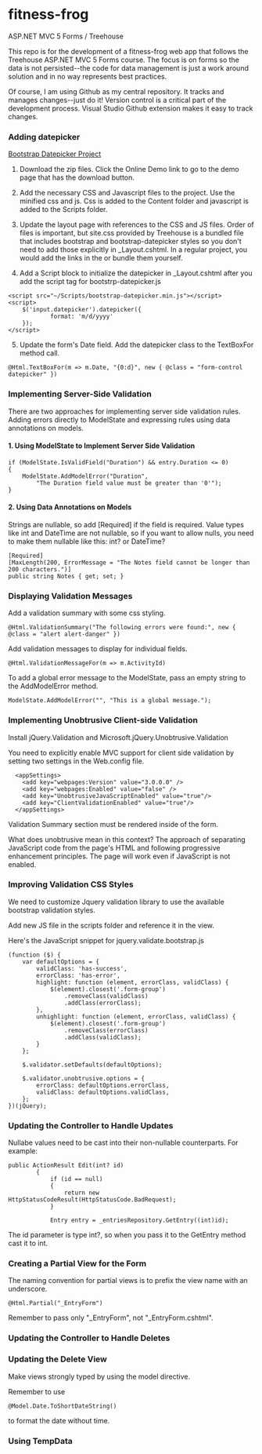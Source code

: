 # fitness-frog
ASP.NET MVC 5 Forms / Treehouse

This repo is for the development of a fitness-frog web app that follows the Treehouse ASP.NET MVC 5 Forms course. The focus is on forms so the data is not persisted--the code for data management is just a work around solution and in no way represents best practices.

Of course, I am using Github as my central repository. It tracks and manages changes--just do it! Version control is a critical part of the development process. Visual Studio Github extension makes it easy to track changes.


### Adding datepicker

[Bootstrap Datepicker Project](https://bootstrap-datepicker.readthedocs.io/en/latest/)

1. Download the zip files. Click the Online Demo link to go to the demo page that has the download button.  

2. Add the necessary CSS and Javascript files to the project. Use the minified css and js. Css is added to the Content folder and javascript is added to the Scripts folder.

3. Update the layout page with references to the CSS and JS files. Order of files is important, but site.css provided by Treehouse is a bundled file that includes bootstrap and bootstrap-datepicker styles so you don't need to add those explicitly in _Layout.cshtml. In a regular project, you would add the links in the <head> or bundle them yourself.

4. Add a Script block to initialize the datepicker in _Layout.cshtml after you add the script tag for bootstrp-datepicker.js

```
<script src="~/Scripts/bootstrap-datepicker.min.js"></script>
<script>
	$('input.datepicker').datepicker({
			format: 'm/d/yyyy'
	});
</script>
```

5. Update the form's Date field. Add the datepicker class to the TextBoxFor method call.

```
@Html.TextBoxFor(m => m.Date, "{0:d}", new { @class = "form-control datepicker" })
```

### Implementing Server-Side Validation

There are two approaches for implementing server side validation rules. Adding errors directly to ModelState and expressing rules using data annotations on models.

#### 1. Using ModelState to Implement Server Side Validation

```
if (ModelState.IsValidField("Duration") && entry.Duration <= 0)
{
	ModelState.AddModelError("Duration", 
		"The Duration field value must be greater than '0'");
}
```

#### 2. Using Data Annotations on Models

Strings are nullable, so add [Required] if the field is required. Value types like int and DateTime are not nullable, so if you want to allow nulls, you need to make them nullable like this: int? or DateTime?

```
[Required]
[MaxLength(200, ErrorMessage = "The Notes field cannot be longer than 200 characters.")]
public string Notes { get; set; }
```

### Displaying Validation Messages

Add a validation summary with some css styling.
```
@Html.ValidationSummary("The following errors were found:", new { @class = "alert alert-danger" })
```

Add validation messages to display for individual fields.
```
@Html.ValidationMessageFor(m => m.ActivityId)
```
To add a global error message to the ModelState, pass an empty string
to the AddModelError method.

```
ModelState.AddModelError("", "This is a global message.");
```

### Implementing Unobtrusive Client-side Validation

Install jQuery.Validation and Microsoft.jQuery.Unobtrusive.Validation

You need to explicitly enable MVC support for client side validation by setting two settings in the Web.config file.

```
  <appSettings>
    <add key="webpages:Version" value="3.0.0.0" />
    <add key="webpages:Enabled" value="false" />
    <add key="UnobtrusiveJavaScriptEnabled" value="true"/>
    <add key="ClientValidationEnabled" value="true"/>
  </appSettings>
```
Validation Summary section must be rendered inside of the form.

What does unobtrusive mean in this context?  The approach of separating JavaScript code from the page's HTML and following progressive enhancement principles. The page will work even if JavaScript is not enabled.

### Improving Validation CSS Styles

We need to customize Jquery validation library to use the available bootstrap validation styles.

Add new JS file in the scripts folder and reference it in the view.

Here's the JavaScript snippet for jquery.validate.bootstrap.js

``` 
(function ($) {
    var defaultOptions = {
        validClass: 'has-success',
        errorClass: 'has-error',
        highlight: function (element, errorClass, validClass) {
            $(element).closest('.form-group')
                .removeClass(validClass)
                .addClass(errorClass);
        },
        unhighlight: function (element, errorClass, validClass) {
            $(element).closest('.form-group')
                .removeClass(errorClass)
                .addClass(validClass);
        }
    };

    $.validator.setDefaults(defaultOptions);

    $.validator.unobtrusive.options = {
        errorClass: defaultOptions.errorClass,
        validClass: defaultOptions.validClass,
    };
})(jQuery);
```

### Updating the Controller to Handle Updates

Nullabe values need to be cast into their non-nullable counterparts. For example:

```
public ActionResult Edit(int? id)
        {
            if (id == null)
            {
                return new HttpStatusCodeResult(HttpStatusCode.BadRequest);
            }

            Entry entry = _entriesRepository.GetEntry((int)id);
```
The id parameter is type int?, so when you pass it to the GetEntry method cast it to int.

### Creating a Partial View for the Form

The naming convention for partial views is to prefix the view name with an underscore.

```
@Html.Partial("_EntryForm")
```
Remember to pass only "_EntryForm", not "_EntryForm.cshtml".

### Updating the Controller to Handle Deletes

### Updating the Delete View

Make views strongly typed by using the model directive.

Remember to use 

```
@Model.Date.ToShortDateString()
```
to format the date without time.



### Using TempData


